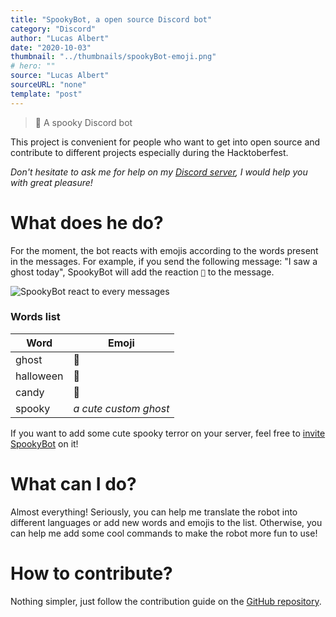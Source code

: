 ```yaml
---
title: "SpookyBot, a open source Discord bot"
category: "Discord"
author: "Lucas Albert"
date: "2020-10-03"
thumbnail: "../thumbnails/spookyBot-emoji.png"
# hero: ""
source: "Lucas Albert"
sourceURL: "none"
template: "post"
---
```


<blockquote>
  <p class="content">
    🎃 A spooky Discord bot
  </p>
</blockquote>

This project is convenient for people who want to get into open source and contribute to different projects especially during the Hacktoberfest.

*Don't hesitate to ask me for help on my [Discord server](https://discord.gg/nEDcagb), I would help you with great pleasure!*

# What does he do?
For the moment, the bot reacts with emojis according to the words present in the messages.
For example, if you send the following message: "I saw a ghost today", SpookyBot will add the reaction `👻` to the message.

![SpookyBot react to every messages](https://dev-to-uploads.s3.amazonaws.com/i/b49uwv5qqjb7oat62l1b.gif)

### Words list
| Word | Emoji |
| --- | --- |
| ghost | 👻 |
| halloween | 🎃 |
| candy | 🍬 |
| spooky | *a cute custom ghost* |

If you want to add some cute spooky terror on your server, feel free to [invite SpookyBot](https://discord.com/oauth2/authorize?client_id=761568927188123669&scope=bot&permissions=1141124160) on it!

# What can I do?
Almost everything!
Seriously, you can help me translate the robot into different languages or add new words and emojis to the list. Otherwise, you can help me add some cool commands to make the robot more fun to use!

# How to contribute?
Nothing simpler, just follow the contribution guide on the [GitHub repository](https://github.com/LucasCtrl/spookyBot).
